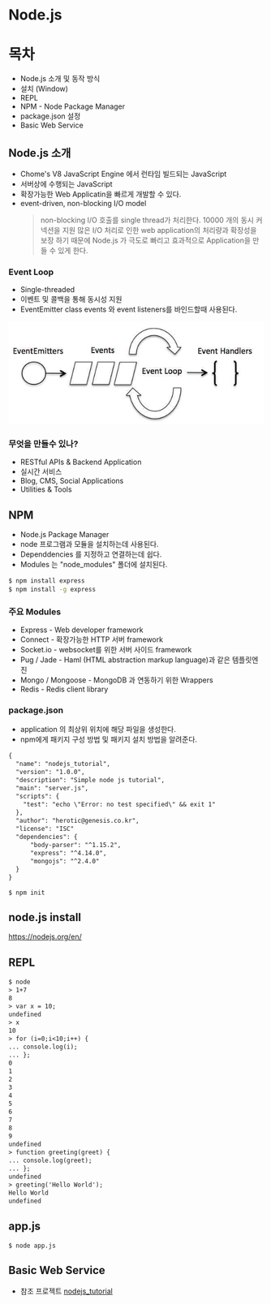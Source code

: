# Node.js

# 목차
* Node.js 소개 및 동작 방식
* 설치 (Window)
* REPL
* NPM - Node Package Manager
* package.json 설정
* Basic Web Service

## Node.js 소개
* Chome's V8 JavaScript Engine 에서 런타임 빌드되는 JavaScript
* 서버상에 수행되는 JavaScript
* 확장가능한 Web Applicatin을 빠르게 개발할 수 있다.
* event-driven, non-blocking I/O model
  > non-blocking I/O 호출를 single thread가 처리한다.
  > 10000 개의 동시 커넥션을 지원
  > 많은 I/O 처리로 인한 web application의 처리량과 확장성을 보장 하기 때문에
  > Node.js 가 극도로 빠리고 효과적으로 Application을 만들 수 있게 한다.

### Event Loop
* Single-threaded
* 이벤트 및 콜백을 통해 동시성 지원
* EventEmitter class events 와 event listeners를 바인드할때 사용된다.

![](https://raw.githubusercontent.com/ParkHyunjun/tutorial/master/images/node-js-event-loop-diagram.jpg)

### 무엇을 만들수 있나?
* RESTful APIs & Backend Application
* 실시간 서비스
* Blog, CMS, Social Applications
* Utilities & Tools

## NPM
* Node.js Package Manager
* node 프로그램과 모듈을 설치하는데 사용된다.
* Dependdencies 를 지정하고 연결하는데 쉽다.
* Modules 는 "node_modules" 폴더에 설치된다.
```sh
$ npm install express
$ npm install -g express
```

### 주요 Modules
* Express - Web developer framework
* Connect - 확장가능한 HTTP 서버 framework
* Socket.io - websocket를 위한 서버 사이드 framework
* Pug / Jade - Haml (HTML abstraction markup language)과 같은 템플릿엔진
* Mongo / Mongoose - MongoDB 과 연동하기 위한 Wrappers
* Redis - Redis client library

### package.json
* application 의 최상위 위치에 해당 파일을 생성한다.
* npm에게 패키지 구성 방법 및 패키지 설치 방법을 알려준다.
```sh,
{
  "name": "nodejs_tutorial",
  "version": "1.0.0",
  "description": "Simple node js tutorial",
  "main": "server.js",
  "scripts": {
    "test": "echo \"Error: no test specified\" && exit 1"
  },
  "author": "herotic@genesis.co.kr",
  "license": "ISC"
  "dependencies": {
      "body-parser": "^1.15.2",
      "express": "^4.14.0",
      "mongojs": "^2.4.0"
  }
}
```
```sh,
$ npm init
```

## node.js install
https://nodejs.org/en/

## REPL
```sh,
$ node
> 1+7
8
> var x = 10;
undefined
> x
10
> for (i=0;i<10;i++) {
... console.log(i);
... };
0
1
2
3
4
5
6
7
8
9
undefined
> function greeting(greet) {
... console.log(greet);
... };
undefined
> greeting('Hello World');
Hello World
undefined
```

## app.js
```sh,
$ node app.js
```

##  Basic Web Service
* 참조 프로젝트 [nodejs_tutorial](https://github.com/ParkHyunjun/tutorial/tree/master/src/node_js)